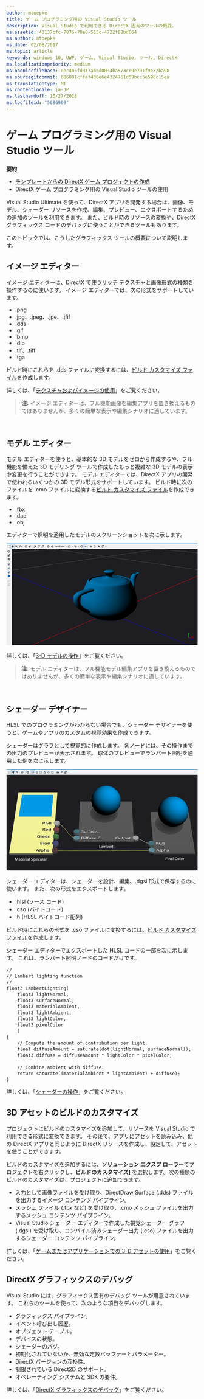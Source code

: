 ```yaml
---
author: mtoepke
title: ゲーム プログラミング用の Visual Studio ツール
description: Visual Studio で利用できる DirectX 固有のツールの概要。
ms.assetid: 43137bfc-7876-70e0-515c-4722f68bd064
ms.author: mtoepke
ms.date: 02/08/2017
ms.topic: article
keywords: windows 10, UWP, ゲーム, Visual Studio, ツール, DirectX
ms.localizationpriority: medium
ms.openlocfilehash: eec406fd317abbd0034ba573cc0e791f9e32ba98
ms.sourcegitcommit: 086001cffaf436e6e4324761d59bcc5e598c15ea
ms.translationtype: MT
ms.contentlocale: ja-JP
ms.lasthandoff: 10/27/2018
ms.locfileid: "5686909"
---
```

# <a name="visual-studio-tools-for-game-programming"></a>ゲーム プログラミング用の Visual Studio ツール



**要約**

-   [テンプレートからの DirectX ゲーム プロジェクトの作成](user-interface.md)
-   DirectX ゲーム プログラミング用の Visual Studio ツールの使用


Visual Studio Ultimate を使って、DirectX アプリを開発する場合は、画像、モデル、シェーダー リソースを作成、編集、プレビュー、エクスポートするための追加のツールを利用できます。 また、ビルド時のリソースの変換や、DirectX グラフィックス コードのデバッグに使うことができるツールもあります。

このトピックでは、こうしたグラフィックス ツールの概要について説明します。

## <a name="image-editor"></a>イメージ エディター


イメージ エディターは、DirectX で使うリッチ テクスチャと画像形式の種類を操作するのに使います。 イメージ エディターでは、次の形式をサポートしています。

-   .png
-   .jpg、.jpeg、.jpe、.jfif
-   .dds
-   .gif
-   .bmp
-   .dib
-   .tif、.tiff
-   .tga

ビルド時にこれらを .dds ファイルに変換するには、[ビルド カスタマイズ ファイル](#build-customizations-for-3d-assets)を作成します。

詳しくは、「[テクスチャおよびイメージの使用](https://msdn.microsoft.com/library/windows/apps/hh873119.aspx)」をご覧ください。

> **注:** イメージ エディターは、フル機能画像を編集アプリを置き換えるものではありませんが、多くの簡単な表示や編集シナリオに適しています。

 

## <a name="model-editor"></a>モデル エディター


モデル エディターを使うと、基本的な 3D モデルをゼロから作成するや、フル機能を備えた 3D モデリング ツールで作成したもっと複雑な 3D モデルの表示や変更を行うことができます。 モデル エディターでは、DirectX アプリの開発で使われるいくつかの 3D モデル形式をサポートしています。 ビルド時に次のファイルを .cmo ファイルに変換する[ビルド カスタマイズ ファイル](#build-customizations-for-3d-assets)を作成できます。

-   .fbx
-   .dae
-   .obj

エディターで照明を適用したモデルのスクリーンショットを次に示します。

![ティーポット](images/modeleditor.png)

詳しくは、「[3-D モデルの操作](https://msdn.microsoft.com/library/windows/apps/hh873114.aspx)」をご覧ください。

> **注:** モデル エディターは、フル機能モデル編集アプリを置き換えるものではありませんが、多くの簡単な表示や編集シナリオに適しています。

 

## <a name="shader-designer"></a>シェーダー デザイナー


HLSL でのプログラミングがわからない場合でも、シェーダー デザイナーを使うと、ゲームやアプリのカスタムの視覚効果を作成できます。

シェーダーはグラフとして視覚的に作成します。 各ノードには、その操作までの出力のプレビューが表示されます。 球体のプレビューでランバート照明を適用した例を次に示します。

![視覚シェーダー グラフ](images/shaderdesigner.png)

シェーダー エディターは、シェーダーを設計、編集、.dgsl 形式で保存するのに使います。 また、次の形式をエクスポートします。

-   .hlsl (ソース コード)
-   .cso (バイトコード)
-   .h (HLSL バイトコード配列)

ビルド時にこれらの形式を .cso ファイルに変換するには、[ビルド カスタマイズ ファイル](#build-customizations-for-3d-assets)を作成します。

シェーダー エディターでエクスポートした HLSL コードの一部を次に示します。 これは、ランバート照明ノードのコードだけです。

```hlsl
//
// Lambert lighting function
//
float3 LambertLighting(
    float3 lightNormal,
    float3 surfaceNormal,
    float3 materialAmbient,
    float3 lightAmbient,
    float3 lightColor,
    float3 pixelColor
    )
{
    // Compute the amount of contribution per light.
    float diffuseAmount = saturate(dot(lightNormal, surfaceNormal));
    float3 diffuse = diffuseAmount * lightColor * pixelColor;

    // Combine ambient with diffuse.
    return saturate((materialAmbient * lightAmbient) + diffuse);
}
```

詳しくは、「[シェーダーの操作](https://msdn.microsoft.com/library/windows/apps/hh873117.aspx)」をご覧ください。

## <a name="build-customizations-for-3d-assets"></a>3D アセットのビルドのカスタマイズ


プロジェクトにビルドのカスタマイズを追加して、リソースを Visual Studio で利用できる形式に変換できます。 その後で、アプリにアセットを読み込み、他の DirectX アプリと同じように DirectX リソースを作成し、設定して、アセットを使うことができます。

ビルドのカスタマイズを追加するには、**ソリューション エクスプ ローラー**でプロジェクトを右クリックし、**ビルドのカスタマイズ]** を選択します。次の種類のビルドのカスタマイズは、プロジェクトに追加できます。

-   入力として画像ファイルを受け取り、DirectDraw Surface (.dds) ファイルを出力するイメージ コンテンツ パイプライン。
-   メッシュ ファイル (.fbx など) を受け取り、.cmo メッシュ ファイルを出力するメッシュ コンテンツ パイプライン。
-   Visual Studio シェーダー エディターで作成した視覚シェーダー グラフ (.dgsl) を受け取り、コンパイル済みシェーダー出力 (.cso) ファイルを出力するシェーダー コンテンツ パイプライン。

詳しくは、「[ゲームまたはアプリケーションでの 3-D アセットの使用](https://msdn.microsoft.com/library/windows/apps/hh972446.aspx)」をご覧ください。

## <a name="debugging-directx-graphics"></a>DirectX グラフィックスのデバッグ


Visual Studio には、グラフィックス固有のデバッグ ツールが用意されています。 これらのツールを使って、次のような項目をデバッグします。

-   グラフィックス パイプライン。
-   イベント呼び出し履歴。
-   オブジェクト テーブル。
-   デバイスの状態。
-   シェーダーのバグ。
-   初期化されていないか、無効な定数バッファーとパラメーター。
-   DirectX バージョンの互換性。
-   制限されている Direct2D のサポート。
-   オペレーティング システムと SDK の要件。

詳しくは、「[DirectX グラフィックスのデバッグ](https://msdn.microsoft.com/library/windows/apps/hh315751.aspx)」をご覧ください。


 

 

 




